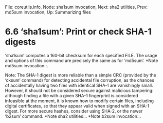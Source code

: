 File: coreutils.info,  Node: sha1sum invocation,  Next: sha2 utilities,  Prev: md5sum invocation,  Up: Summarizing files

6.6 ‘sha1sum’: Print or check SHA-1 digests
===========================================

‘sha1sum’ computes a 160-bit checksum for each specified FILE.  The
usage and options of this command are precisely the same as for
‘md5sum’.  *Note md5sum invocation::.

   Note: The SHA-1 digest is more reliable than a simple CRC (provided
by the ‘cksum’ command) for detecting accidental file corruption, as the
chances of accidentally having two files with identical SHA-1 are
vanishingly small.  However, it should not be considered secure against
malicious tampering: although finding a file with a given SHA-1
fingerprint is considered infeasible at the moment, it is known how to
modify certain files, including digital certificates, so that they
appear valid when signed with an SHA-1 digest.  For more secure hashes,
consider using SHA-2, or the newer ‘b2sum’ command.  *Note sha2
utilities::.  *Note b2sum invocation::.

